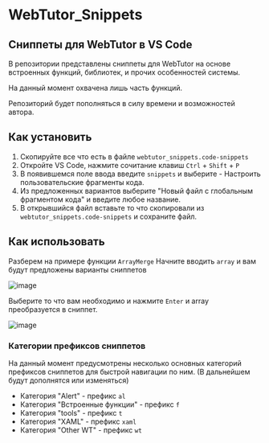# WebTutor_Snippets
## Сниппеты для WebTutor в VS Code

В репозитории представлены сниппеты для WebTutor на основе встроенных функций, библиотек, и прочих особенностей системы.

На данный момент охвачена лишь часть функций.

Репозиторий будет пополняться в силу времени и возможностей автора.

## Как установить

1. Скопируйте все что есть в файле `webtutor_snippets.code-snippets`
2. Откройте VS Code, нажмите сочитание клавиш `Ctrl` + `Shift` + `P`
3. В появившемся поле ввода введите `snippets` и выберите - Настроить пользовательские фрагменты кода.
4. Из предложенных вариантов выберите "Новый файл с глобальным фрагментом кода" и введите любое название.
5. В открывшийся файл вставьте то что скопировали из `webtutor_snippets.code-snippets` и сохраните файл.

## Как использовать

Разберем на примере функции `ArrayMerge`
Начните вводить `array` и вам будут предложены варианты сниппетов

![image](https://user-images.githubusercontent.com/44604317/234712504-36418a33-5ef0-43c4-a649-b4c60f1fba1c.png)

Выберите то что вам необходимо и нажмите `Enter` и array преобразуется в сниппет.

![image](https://user-images.githubusercontent.com/44604317/234712844-aff6b3f5-9d53-4c81-9629-b239fb1e292b.png)

### Категории префиксов сниппетов

На данный момент предусмотрены несколько основных категорий префиксов сниппетов для быстрой навигации по ним. (В дальнейшем будут дополнятся или изменяться)

- Категория "Alert" - префикс `al`
- Категория "Встроенные функции" - префикс `f`
- Категория "tools" - префикс  `t`
- Категория "XAML" - префикс `xaml`
- Категория "Other WT" - префикс `wt`
